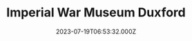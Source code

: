 ---
date: 2023-07-19T06:53:32.000Z
title: Imperial War Museum Duxford
latitude: 52.09597490289994
longitude: 0.13524518930650686
url: http://www.iwm.org.uk/visits/iwm-duxford
category: checkin
---